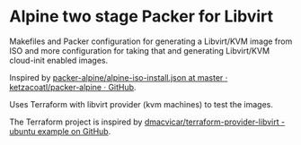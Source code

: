 # Alpine two stage Packer for Libvirt

Makefiles and Packer configuration for generating a Libvirt/KVM image from ISO
and more configuration for taking that and generating Libvirt/KVM cloud-init
enabled images.

Inspired by [packer-alpine/alpine-iso-install.json at master · ketzacoatl/packer-alpine · GitHub](https://github.com/ketzacoatl/packer-alpine/blob/master/00-iso-install/alpine-iso-install.json).

Uses Terraform with libvirt provider (kvm machines) to test the images.

The Terraform project is inspired by [dmacvicar/terraform-provider-libvirt - ubuntu example on GitHub](https://github.com/dmacvicar/terraform-provider-libvirt/tree/main/examples/v0.12/ubuntu).
